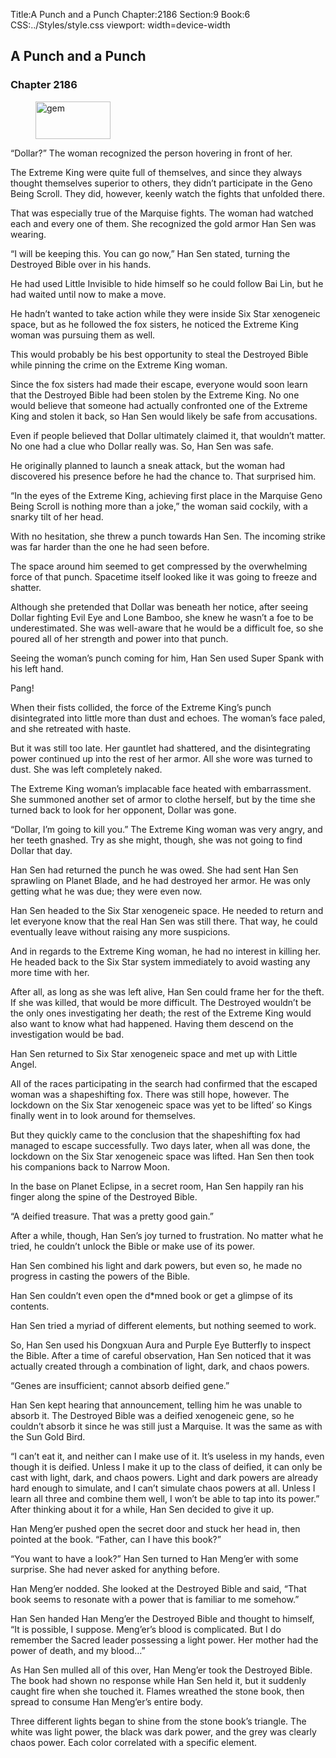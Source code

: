 Title:A Punch and a Punch 
Chapter:2186 
Section:9 
Book:6 
CSS:../Styles/style.css 
viewport: width=device-width
  
## A Punch and a Punch
### Chapter 2186
  
<figure>
	<img src="../Images/gem.gif" alt="gem" id="gem" width="120" height="60" />
</figure>
  

  
“Dollar?” The woman recognized the person hovering in front of her.

The Extreme King were quite full of themselves, and since they always thought themselves superior to others, they didn’t participate in the Geno Being Scroll. They did, however, keenly watch the fights that unfolded there.

That was especially true of the Marquise fights. The woman had watched each and every one of them. She recognized the gold armor Han Sen was wearing.

“I will be keeping this. You can go now,” Han Sen stated, turning the Destroyed Bible over in his hands.

He had used Little Invisible to hide himself so he could follow Bai Lin, but he had waited until now to make a move.

He hadn’t wanted to take action while they were inside Six Star xenogeneic space, but as he followed the fox sisters, he noticed the Extreme King woman was pursuing them as well.

This would probably be his best opportunity to steal the Destroyed Bible while pinning the crime on the Extreme King woman.

Since the fox sisters had made their escape, everyone would soon learn that the Destroyed Bible had been stolen by the Extreme King. No one would believe that someone had actually confronted one of the Extreme King and stolen it back, so Han Sen would likely be safe from accusations.

Even if people believed that Dollar ultimately claimed it, that wouldn’t matter. No one had a clue who Dollar really was. So, Han Sen was safe.

He originally planned to launch a sneak attack, but the woman had discovered his presence before he had the chance to. That surprised him.

“In the eyes of the Extreme King, achieving first place in the Marquise Geno Being Scroll is nothing more than a joke,” the woman said cockily, with a snarky tilt of her head.

With no hesitation, she threw a punch towards Han Sen. The incoming strike was far harder than the one he had seen before.

The space around him seemed to get compressed by the overwhelming force of that punch. Spacetime itself looked like it was going to freeze and shatter.

Although she pretended that Dollar was beneath her notice, after seeing Dollar fighting Evil Eye and Lone Bamboo, she knew he wasn’t a foe to be underestimated. She was well-aware that he would be a difficult foe, so she poured all of her strength and power into that punch.

Seeing the woman’s punch coming for him, Han Sen used Super Spank with his left hand.

Pang!

When their fists collided, the force of the Extreme King’s punch disintegrated into little more than dust and echoes. The woman’s face paled, and she retreated with haste.

But it was still too late. Her gauntlet had shattered, and the disintegrating power continued up into the rest of her armor. All she wore was turned to dust. She was left completely naked.

The Extreme King woman’s implacable face heated with embarrassment. She summoned another set of armor to clothe herself, but by the time she turned back to look for her opponent, Dollar was gone.

“Dollar, I’m going to kill you.” The Extreme King woman was very angry, and her teeth gnashed. Try as she might, though, she was not going to find Dollar that day.

Han Sen had returned the punch he was owed. She had sent Han Sen sprawling on Planet Blade, and he had destroyed her armor. He was only getting what he was due; they were even now.

Han Sen headed to the Six Star xenogeneic space. He needed to return and let everyone know that the real Han Sen was still there. That way, he could eventually leave without raising any more suspicions.

And in regards to the Extreme King woman, he had no interest in killing her. He headed back to the Six Star system immediately to avoid wasting any more time with her.

After all, as long as she was left alive, Han Sen could frame her for the theft. If she was killed, that would be more difficult. The Destroyed wouldn’t be the only ones investigating her death; the rest of the Extreme King would also want to know what had happened. Having them descend on the investigation would be bad.

Han Sen returned to Six Star xenogeneic space and met up with Little Angel.

All of the races participating in the search had confirmed that the escaped woman was a shapeshifting fox. There was still hope, however. The lockdown on the Six Star xenogeneic space was yet to be lifted’ so Kings finally went in to look around for themselves.

But they quickly came to the conclusion that the shapeshifting fox had managed to escape successfully. Two days later, when all was done, the lockdown on the Six Star xenogeneic space was lifted. Han Sen then took his companions back to Narrow Moon.

In the base on Planet Eclipse, in a secret room, Han Sen happily ran his finger along the spine of the Destroyed Bible.

“A deified treasure. That was a pretty good gain.”

After a while, though, Han Sen’s joy turned to frustration. No matter what he tried, he couldn’t unlock the Bible or make use of its power.

Han Sen combined his light and dark powers, but even so, he made no progress in casting the powers of the Bible.

Han Sen couldn’t even open the d*mned book or get a glimpse of its contents.

Han Sen tried a myriad of different elements, but nothing seemed to work.

So, Han Sen used his Dongxuan Aura and Purple Eye Butterfly to inspect the Bible. After a time of careful observation, Han Sen noticed that it was actually created through a combination of light, dark, and chaos powers.

“Genes are insufficient; cannot absorb deified gene.”

Han Sen kept hearing that announcement, telling him he was unable to absorb it. The Destroyed Bible was a deified xenogeneic gene, so he couldn’t absorb it since he was still just a Marquise. It was the same as with the Sun Gold Bird.

“I can’t eat it, and neither can I make use of it. It’s useless in my hands, even though it is deified. Unless I make it up to the class of deified, it can only be cast with light, dark, and chaos powers. Light and dark powers are already hard enough to simulate, and I can’t simulate chaos powers at all. Unless I learn all three and combine them well, I won’t be able to tap into its power.” After thinking about it for a while, Han Sen decided to give it up.

Han Meng’er pushed open the secret door and stuck her head in, then pointed at the book. “Father, can I have this book?”

“You want to have a look?” Han Sen turned to Han Meng’er with some surprise. She had never asked for anything before.

Han Meng’er nodded. She looked at the Destroyed Bible and said, “That book seems to resonate with a power that is familiar to me somehow.”

Han Sen handed Han Meng’er the Destroyed Bible and thought to himself, “It is possible, I suppose. Meng’er’s blood is complicated. But I do remember the Sacred leader possessing a light power. Her mother had the power of death, and my blood…”

As Han Sen mulled all of this over, Han Meng’er took the Destroyed Bible. The book had shown no response while Han Sen held it, but it suddenly caught fire when she touched it. Flames wreathed the stone book, then spread to consume Han Meng’er’s entire body.

Three different lights began to shine from the stone book’s triangle. The white was light power, the black was dark power, and the grey was clearly chaos power. Each color correlated with a specific element.
